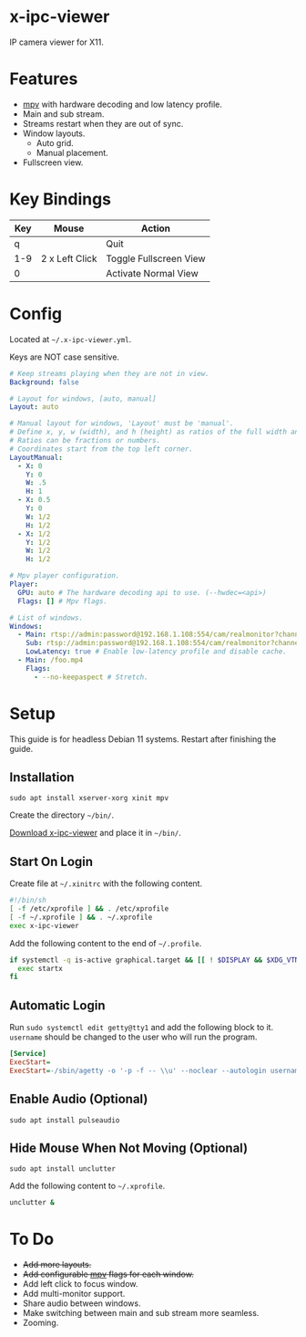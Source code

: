 # x-ipc-viewer

IP camera viewer for X11.

# Features

- [mpv](https://mpv.io) with hardware decoding and low latency profile.
- Main and sub stream.
- Streams restart when they are out of sync.
- Window layouts.
  - Auto grid.
  - Manual placement.
- Fullscreen view.

# Key Bindings

| Key | Mouse          | Action                 |
| --- | -------------- | ---------------------- |
| q   |                | Quit                   |
| 1-9 | 2 x Left Click | Toggle Fullscreen View |
| 0   |                | Activate Normal View   |

# Config

Located at `~/.x-ipc-viewer.yml`.

Keys are NOT case sensitive.

```yaml
# Keep streams playing when they are not in view.
Background: false

# Layout for windows, [auto, manual]
Layout: auto

# Manual layout for windows, 'Layout' must be 'manual'.
# Define x, y, w (width), and h (height) as ratios of the full width and height.
# Ratios can be fractions or numbers.
# Coordinates start from the top left corner.
LayoutManual:
  - X: 0
    Y: 0
    W: .5
    H: 1
  - X: 0.5
    Y: 0
    W: 1/2
    H: 1/2
  - X: 1/2
    Y: 1/2
    W: 1/2
    H: 1/2

# Mpv player configuration.
Player:
  GPU: auto # The hardware decoding api to use. (--hwdec=<api>)
  Flags: [] # Mpv flags.

# List of windows.
Windows:
  - Main: rtsp://admin:password@192.168.1.108:554/cam/realmonitor?channel=1&subtype=0 # Main stream used in fullscreen and/or normal view.
    Sub: rtsp://admin:password@192.168.1.108:554/cam/realmonitor?channel=1&subtype=1 # Sub stream used in normal view. (optional)
    LowLatency: true # Enable low-latency profile and disable cache.
  - Main: /foo.mp4
    Flags:
      - --no-keepaspect # Stretch.
```

# Setup

This guide is for headless Debian 11 systems. Restart after finishing the guide.

## Installation

```
sudo apt install xserver-xorg xinit mpv
```

Create the directory `~/bin/`.

[Download x-ipc-viewer](https://github.com/ItsNotGoodName/x-ipc-viewer/releases) and place it in `~/bin/`.

## Start On Login

Create file at `~/.xinitrc` with the following content.

```sh
#!/bin/sh
[ -f /etc/xprofile ] && . /etc/xprofile
[ -f ~/.xprofile ] && . ~/.xprofile
exec x-ipc-viewer
```

Add the following content to the end of `~/.profile`.

```sh
if systemctl -q is-active graphical.target && [[ ! $DISPLAY && $XDG_VTNR -eq 1 ]]; then
  exec startx
fi
```

## Automatic Login

Run `sudo systemctl edit getty@tty1` and add the following block to it.
`username` should be changed to the user who will run the program.

```ini
[Service]
ExecStart=
ExecStart=-/sbin/agetty -o '-p -f -- \\u' --noclear --autologin username %I $TERM
```

## Enable Audio (Optional)

```shell
sudo apt install pulseaudio
```

## Hide Mouse When Not Moving (Optional)

```shell
sudo apt install unclutter
```

Add the following content to `~/.xprofile`.

```sh
unclutter &
```

# To Do

- ~~Add more layouts.~~
- ~~Add configurable [mpv](https://mpv.io) flags for each window.~~
- Add left click to focus window.
- Add multi-monitor support.
- Share audio between windows.
- Make switching between main and sub stream more seamless.
- Zooming.
